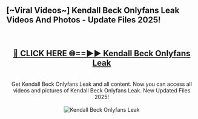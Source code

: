 <h2>[~Viral Videos~] Kendall Beck Onlyfans Leak Videos And Photos - Update Files 2025!</h2>
<br>
<div align="center">
<h2><a href="https://top-ai-tools.click/QrbHav" rel="nofollow">🔴 CLICK HERE 🌐==►► Kendall Beck Onlyfans Leak</a></h2>
<br>
Get Kendall Beck Onlyfans Leak and all content. Now you can access all videos and pictures of Kendall Beck Onlyfans Leak. New Updated Files 2025!
<br>
<br>
<a href="https://top-ai-tools.click/QrbHav" rel="nofollow" data-target="animated-image.originalLink"><img src="https://i.ibb.co.com/WyWwxjT/player-gif2.gif" alt="Kendall Beck Onlyfans Leak" style="max-width: 100%; display: inline-block;" data-target="animated-image.originalImage"></a>
</div>
<br>